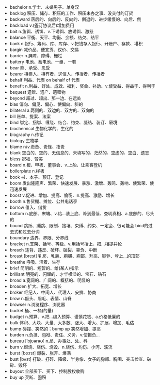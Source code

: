 - bachelor n.学士、未婚男子、单身汉
- backlog 积压、储存、积压的工作、积压未办之事、没交付的订货
- backward 落后的、向后的、反向的、倒退的、进步缓慢的、向后、倒
- backload v.(签订协议后)增加费用
- bait n.鱼饵、诱饵、v.下诱饵、放诱饵、激怒
- balance 平衡、天平、均衡、余额、结欠、结平
- bank n.银行、筹码、库、库存、v.把钱存入银行、开账户、存款、堆积
- bargin 减价品、便宜货、议价、交易
- barrier n.屏障、障碍、栅栏
- battery 电池、蓄电池、一组、一套
- bear 熊、承受、忍受
- bearer 持票人、持有者、送信人、传授者、传播者
- behalf 利益、代表  on behalf of 代表
- benefit n.利益、好处、成效、福利、奖金、补助、v.使受益、得益于、得利于
- bequest 遗赠、遗产、遗赠物
- beyond 超过、超出、那一边、在远处
- bias 偏向、偏见、偏心、使偏向、斜的
- bilateral a.两侧的、双边的、双方的、双向的
- bill 账单、提案、法案
- bind 绑定、捆绑、缠绕、结合、约束、凝结、装订、窘境
- biochemical 生物化学的、生化的
- biography n.传记
- biology 生物学
- blame n/v.责备、责怪、指责
- blank 空白的、空的、无信息的、未填写的、茫然的、空虚的、空白、遗忘
- bless 祝福、赞美
- board n.板、甲板、董事会、v.上船、让乘客登机
- boilerplate n.样板
- book 书、本子、预订、登记
- boom 发出隆隆声、繁荣、快速发展、暴涨、激增、轰鸣、轰响、使繁荣、使迅速发展
- boost v.促进、增加、提高、偷窃、n.提高、激励、增长
- booth n.售货棚、摊位、公共电话亭
- borrow 借入、借贷
- bottom n.底部、末端、v.给...装上底、降到最低、查明真相、a.底部的、尽头的
- bound 跳跃、蹦跳、限制、接壤、束缚、约束、一定会、很可能会 bind的过去式和过去分词
- boundary 边界、界限、分界线
- bracket n.支架、括号、等级、v.用括号括上、把...相提并论
- breach 违背、违反、破坏、破裂、辜负、中断
- breast [brest] 乳房、乳腺、胸脯、胸部、升高、攀登、登上...的顶部
- breathe 呼吸、活着、生存
- brief 简明的、短暂的、给(某人)指示
- brilliant 明亮的、闪耀的、才华横溢的、宝石、钻石
- broad a.宽阔的、广阔的、概括的、明显的
- broaden 扩大、拓宽、增长
- broker 经纪人、中间人、代理人、安排、协商
- brow n.额头、眉毛、表情、山脊
- browser n.浏览程序、浏览器
- bucket 桶、一桶(的量)
- budget n.预算、v.把...编入预算、谨慎花钱、a.价格低廉的
- bulk 体积、大块、大量、大多数、涨大、增大、扩展、增加、毛估
- bump 碰撞、突然的；bump up 突然增加、提高
- burden n.负担、包袱、责任、义务、v.使担负...
- bureau [ˈbjʊərəʊ] n.局、办事处、处、科
- burn v.燃烧、烧伤、烧毁、n.烧伤、灼伤、小河、溪流
- burst [bɜːrst] 爆裂、胀开、爆满
- bust [bʌst] 打破、打碎、降级、半身像、女子的胸部、胸围、突击检查、破碎、毁坏
- buyout 全部买下、买下、控制股权收购
- buy up 买断、囤积